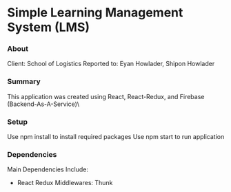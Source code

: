 # Simple Learning Management System (LMS)

### About
Client: School of Logistics
Reported to: Eyan Howlader, Shipon Howlader

### Summary
This application was created using React, React-Redux, and Firebase (Backend-As-A-Service)\

### Setup

Use npm install to install required packages
Use npm start to run application

### Dependencies
Main Dependencies Include:
- React Redux Middlewares: Thunk


